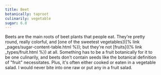 ```yaml
---
title: Beet
botanically: taproot
culinarily: vegetable
sugar: 6.8
---
```

Beets are the main roots of beet plants that people eat. They're pretty round, really colorful, and [one of the sweetest vegetables]({% link _pages/sugar-content-table.html %}); but they're not [fruits]({% link _types/fruit.html %}) at all. Something has to be a fruit botanically for it to be one culinarily, and beets don't contain seeds like the botanical definition of "fruit" necessitates. Plus, it's often either cooked or eaten in a vegetable salad. I would never bite into one raw or put any in a fruit salad.